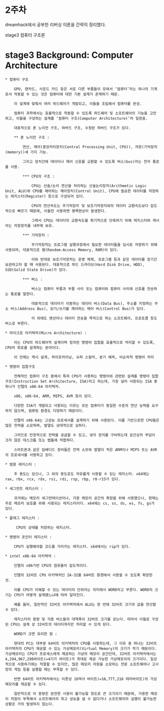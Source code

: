 # 2주차

dreamhack에서 공부한 리버싱 이론을 간략히 정리했다.

stage3 컴퓨터 구조론

# stage3 Background: Computer Architecture

    * 컴퓨터 구조
        
        GPU, 랜카드, 사운드 카드 등은 서로 다른 부품들이 모여서 ‘컴퓨터’라는 하나의 기계로서 작동할 수 있는 것은 컴퓨터에 대한 기본 설계가 존재하기 때문. 
        
        이 설계에 맞춰서 여러 하드웨어가 개발되고, 이들을 조립해서 컴퓨터를 완성.
        
        컴퓨터 과학에서는 효율적으로 작동할 수 있도록 하드웨어 및 소프트웨어의 기능을 고안하고, 이들을 구성하는 설계를 ‘컴퓨터 구조(Computer Architecture)’라 일컫음.

        대표적으로 폰 노이만 구조, 하버드 구조, 수정된 하버드 구조가 있다.

        ** 폰 노이만 구조 : 

            연산, 제어(중앙처리장치(Central Processing Unit, CPU)), 저장(기억장치(memory))세 가지 기능.

            그리고 장치간에 데이터나 제어 신호를 교환할 수 있도록 버스(bus)라는 전자 통로를 사용.

            *** CPU의 구조 : 

                CPU는 산술/논리 연산을 처리하는 산술논리장치(Arithmetic Logic Unit, ALU)와 CPU를 제어하는 제어장치(Control Unit), CPU에 필요한 데이터를 저장하는 레지스터(Register) 등으로 구성되어 있다.

                CPU의 연산속도는 주기억장치 및 보조기억장치와의 데이터 교환속도보다 압도적으로 빠르기 때문에, 이들만 사용하면 병목현상이 발생한다. 
                
                그래서 CPU는 데이터의 교환속도를 획기적으로 단축하기 위해 레지스터와 캐시라는 저장장치를 내부에 보유.
            
            *** 기억장치 : 

                주기억장치는 프로그램 실행과정에서 필요한 데이터들을 임시로 저장하기 위해 사용되며, 대표적으로 램(Random-Access Memory, RAM)이 있다. 
                
                이와 반대로 보조기억장치는 운영 체제, 프로그램 등과 같은 데이터를 장기간 보관하고자 할 때 사용된다. 대표적으로 하드 드라이브(Hard Disk Drive, HDD), SSD(Solid State Drive)가 있다.

            *** 버스 :

                버스는 컴퓨터 부품과 부품 사이 또는 컴퓨터와 컴퓨터 사이에 신호를 전송하는 통로를 말한다. 
                
                대표적으로 데이터가 이동하는 데이터 버스(Data Bus), 주소를 지정하는 주소 버스(Address Bus), 읽기/쓰기를 제어하는 제어 버스(Control Bus)가 있다. 
                
                이 외에도 랜선이나 데이터 전송을 목적으로 하는 소프트웨어, 프로토콜 등도 버스로 부른다.

    * 마이크로 아키텍처(Micro Architecture) :

        이는 CPU의 하드웨어적 설계이며 정의된 명령어 집합을 효율적으로 처리할 수 있도록, CPU의 회로를 설계하는 분야이다.

        이 안에는 캐시 설계, 파이프라이닝, 슈퍼 스칼라, 분기 예측, 비순차적 명령어 처리

    * 명령어 집합구조

        전체적인 컴퓨터 구조 중에서 특히 CPU가 사용하는 명령어와 관련된 설계를 명령어 집합구조(Instruction Set Architecture, ISA)라고 하는데, 가장 널리 사용되는 ISA 중 하나가 인텔의 x86-64 아키텍처.

        x86, x86-64, ARM, MIPS, AVR 등이 있다.

        다양한 ISA가 개발되고 사용되는 이유는 모든 컴퓨터가 동일한 수준의 연산 능력을 요구하지 않으며, 컴퓨팅 환경도 다양하기 때문이다.

        인텔의 x86-64는 고성능 프로세서를 설계하기 위해 사용된다. 이를 기반으로한 CPU들은 많은 전력을 소모하며, 발열도 상대적으로 심하다. 
        
        그러므로 안정적으로 전력을 공급할 수 있고, 냉각 장치를 구비하는데 공간상의 부담이 크지 않은 데스크톱 또는 랩톱에 적합하다.

        스마트폰과 같은 임베디드 장비들은 전력 소모와 발열이 적은 ARM이나 MIPS 또는 AVR의 프로세서를 사용하고 있다.

    * 범용 레지스터 : 

        주 용도는 있으나, 그 외의 용도로도 자유롭게 사용할 수 있는 레지스터. x64에는 rax, rbx, rcx, rdx, rsi, rdi, rsp, rbp, r8-r15가 있다.

    * 세그먼트 레지스터 : 

        과거에는 메모리 세그먼테이션이나, 가용 메모리 공간의 확장을 위해 사용했으나, 현재는 주로 메모리 보호를 위해 사용되는 레지스터이다. x64에는 cs, ss, ds, es, fs, gs가 있다.

    * 플래그 레지스터 :
     
         CPU의 상태를 저장하는 레지스터.

    * 명령어 포인터 레지스터 : 

        CPU가 실행해야할 코드를 가리키는 레지스터. x64에서는 rip가 있다.

    * intel x86-64 아키텍처 : 

        인텔의 x86기반 CPU의 점유율이 압도적이다.

        인텔의 32비트 CPU 아키텍처인 IA-32를 64비트 환경에서 사용할 수 있도록 확장한 것.

        이를 CPU가 이해할 수 있는 데이터의 단위라는 의미에서 WORD라고 부른다. WORD의 크기는 CPU가 어떻게 설계됐느냐에 따라 달라진다. 
        
        예를 들어, 일반적인 32비트 아키텍처에서 ALU는 한 번에 32비트 크기의 값을 연산할 수 있다.
        
        레지스터의 용량 및 각종 버스들의 대역폭이 32비트 크기를 갖는다. 따라서 이들로 구성된 CPU는 설계 상 32비트의 데이터까지만 처리할 수 있게 된다.

        WORD가 크면 유리한 점 :

        현대의 PC는 대부분 64비트 아키텍처의 CPU를 사용하는데, 그 이유 중 하나는 32비트 아키텍처의 CPU가 제공할 수 있는 가상메모리(Virtual Memory)의 크기가 작기 때문이다. 가상메모리는 CPU가 프로세스에게 제공하는 가상의 메모리 공간인데, 32비트 아키텍처에서는 4,294,967,296바이트(=4기가 바이트)가 최대로 제공 가능한 가상메모리의 크기이다. 일상적으로 사용하기에는 적절할 수 있지만, 많은 메모리 자원을 소모하는 전문 소프트웨어나 고사양의 게임 등을 실행할 때는 부족할 수 있다.

        반면 64비트 아키텍처에서는 이론상 16엑사 바이트(=16,777,216 테라바이트)의 가상메모리를 제공할 수 있다. 

        일반적으로 이 용량은 완전한 사용이 불가능할 정도로 큰 크기이기 때문에, 가용한 메모리 자원이 부족해서 소프트웨어의 최고 성능을 낼 수 없다거나 소프트웨어의 실행이 불가능한 상황은 거의 발생하지 않는다.
